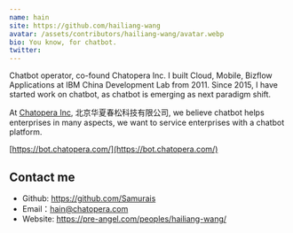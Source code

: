 ```yaml
---
name: hain
site: https://github.com/hailiang-wang
avatar: /assets/contributors/hailiang-wang/avatar.webp
bio: You know, for chatbot.
twitter: 
---
```


Chatbot operator, co-found Chatopera Inc. I built Cloud, Mobile, Bizflow Applications at IBM China Development Lab from 2011. Since 2015, I have started work on chatbot, as chatbot is emerging as next paradigm shift.

At [Chatopera Inc](https://www.chatopera.com/), 北京华夏春松科技有限公司, we believe chatbot helps enterprises in many aspects, we want to service enterprises with a chatbot platform.

[https://bot.chatopera.com/](https://bot.chatopera.com/)

## Contact me

- Github: <https://github.com/Samurais>
- Email：<hain@chatopera.com>
- Website: <https://pre-angel.com/peoples/hailiang-wang/>
